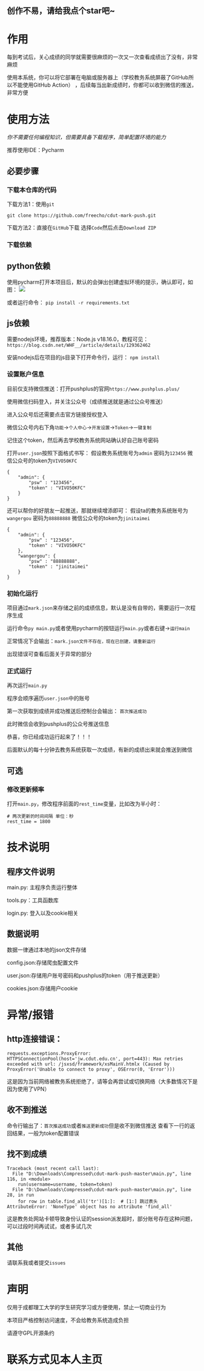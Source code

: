 ## 创作不易，请给我点个star吧~

# 作用

每到考试后，关心成绩的同学就需要很麻烦的一次又一次查看成绩出了没有，非常麻烦

使用本系统，你可以将它部署在电脑或服务器上（学校教务系统屏蔽了GitHub所以不能使用GitHub Action）
，后续每当出新成绩时，你都可以收到微信的推送，非常方便


# 使用方法
*你不需要任何编程知识，但需要具备下载程序，简单配置环境的能力*

推荐使用IDE：Pycharm

## 必要步骤

### 下载本仓库的代码

下载方法1：使用`git`
```
git clone https://github.com/freecho/cdut-mark-push.git
```

下载方法2：直接在`GitHub`下载 选择`Code`然后点击`Download ZIP`

### 下载依赖

## python依赖
使用pycharm打开本项目后，默认的会弹出创建虚拟环境的提示，确认即可，如图：
![](static/creater_venv.png)

或者运行命令：
`pip install -r requirements.txt`

## js依赖
需要nodejs环境，推荐版本：Node.js v18.16.0，教程可见：`https://blog.csdn.net/WHF__/article/details/129362462`

安装nodejs后在项目的js目录下打开命令行，运行：
`npm install`

### 设置账户信息

目前仅支持微信推送：打开pushplus的官网`https://www.pushplus.plus/`

使用微信扫码登入，并关注公众号（成绩推送就是通过公众号推送）

进入公众号后还需要点击官方链接授权登入

微信公众号内右下角`功能`->`个人中心`->`开发设置`->`Token`->`一键复制`

记住这个token，然后再去学校教务系统网站确认好自己账号密码

打开`user.json`按照下面格式书写：
假设教务系统账号为`admin` 密码为`123456` 微信公众号的token为`VIVO50KFC`

```
{
    "admin": {
        "psw" : "123456",
        "token" : "VIVO50KFC"
    }
}
```
还可以帮你的好朋友一起推送，那就继续增添即可：
假设ta的教务系统账号为`wangergou` 密码为`88888888` 微信公众号的token为`jinitaimei`
```
{
    "admin": {
        "psw" : "123456",
        "token" : "VIVO50KFC"
    },
    "wangergou": {
        "psw" : "88888888",
        "token" : "jinitaimei"
    }
}
```

### 初始化运行
项目通过`mark.json`来存储之前的成绩信息，默认是没有自带的，需要运行一次程序生成

运行命令`py main.py`或者使用pycharm的按钮运行`main.py`或者右键->`运行main`

正常情况下会输出：`mark.json文件不存在，现在已创建，请重新运行`

出现错误可查看后面关于异常的部分

### 正式运行
再次运行`main.py`

程序会顺序遍历`user.json`中的账号

第一次获取到成绩并成功推送后控制台会输出： `首次推送成功`

此时微信会收到pushplus的公众号推送信息

恭喜，你已经成功运行起来了！！！

后面默认的每十分钟去教务系统获取一次成绩，有新的成绩出来就会推送到微信

## 可选
### 修改更新频率
打开`main.py`，修改程序前面的`rest_time`变量，比如改为半小时：
```
# 两次更新的时间间隔 单位：秒
rest_time = 1800
```

# 技术说明

## 程序文件说明

main.py: 主程序负责运行整体

tools.py：工具函数库

login.py: 登入以及cookie相关

## 数据说明

数据一律通过本地的json文件存储

config.json:存储爬虫配置文件

user.json:存储用户账号密码和pushplus的token（用于推送更新）

cookies.json:存储用户cookie

# 异常/报错

## http连接错误：
```
requests.exceptions.ProxyError: HTTPSConnectionPool(host='jw.cdut.edu.cn', port=443): Max retries exceeded with url: /jsxsd/framework/xsMainV.htmlx (Caused by ProxyError('Unable to connect to proxy', OSError(0, 'Error')))
```
这是因为当前网络被教务系统拒绝了，请等会再尝试或切换网络（大多数情况下是因为使用了VPN）

## 收不到推送
命令行输出了：`首次推送成功`或者`推送更新成功`但是收不到微信推送
查看下一行的返回结果，一般为token配置错误

## 找不到成绩
```
Traceback (most recent call last):
  File "D:\Downloads\Compressed\cdut-mark-push-master\main.py", line 116, in <module>
    run(username=username, token=token)
  File "D:\Downloads\Compressed\cdut-mark-push-master\main.py", line 28, in run
    for row in table.find_all('tr')[1:]:  # [1:] 跳过表头
AttributeError: 'NoneType' object has no attribute 'find_all'
```
这是教务处网站卡顿导致身份认证的session派发超时，部分账号存在这种问题，可以过段时间再试试，或者多试几次

## 其他
请联系我或者提交`issues`

# 声明
仅用于成都理工大学的学生研究学习或方便使用，禁止一切商业行为

本项目严格控制访问速度，不会给教务系统造成负担

请遵守GPL开源条约

# 联系方式见本人主页